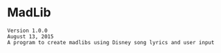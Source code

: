 # MadLib
    Version 1.0.0
    August 13, 2015
    A program to create madlibs using Disney song lyrics and user input
